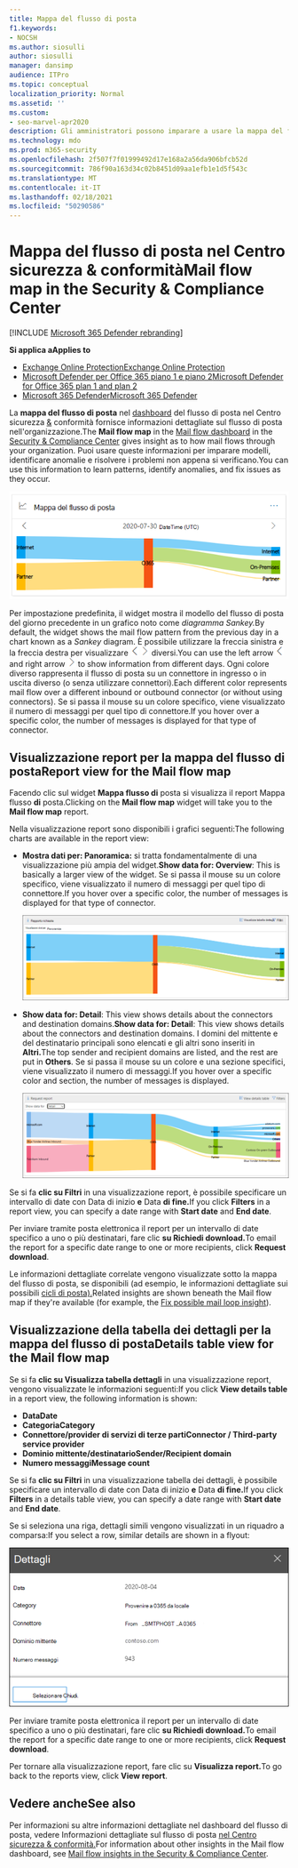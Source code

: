 ```yaml
---
title: Mappa del flusso di posta
f1.keywords:
- NOCSH
ms.author: siosulli
author: siosulli
manager: dansimp
audience: ITPro
ms.topic: conceptual
localization_priority: Normal
ms.assetid: ''
ms.custom:
- seo-marvel-apr2020
description: Gli amministratori possono imparare a usare la mappa del flusso di posta nel dashboard del flusso di posta nel Centro sicurezza & conformità per visualizzare e tenere traccia del flusso di posta da e verso l'organizzazione sui connettori e senza utilizzare i connettori.
ms.technology: mdo
ms.prod: m365-security
ms.openlocfilehash: 2f507f7f01999492d17e168a2a56da906bfcb52d
ms.sourcegitcommit: 786f90a163d34c02b8451d09aa1efb1e1d5f543c
ms.translationtype: MT
ms.contentlocale: it-IT
ms.lasthandoff: 02/18/2021
ms.locfileid: "50290586"
---
```

# <a name="mail-flow-map-in-the-security--compliance-center"></a><span data-ttu-id="62f0e-103">Mappa del flusso di posta nel Centro sicurezza & conformità</span><span class="sxs-lookup"><span data-stu-id="62f0e-103">Mail flow map in the Security & Compliance Center</span></span>

[!INCLUDE [Microsoft 365 Defender rebranding](../includes/microsoft-defender-for-office.md)]

<span data-ttu-id="62f0e-104">**Si applica a**</span><span class="sxs-lookup"><span data-stu-id="62f0e-104">**Applies to**</span></span>
- [<span data-ttu-id="62f0e-105">Exchange Online Protection</span><span class="sxs-lookup"><span data-stu-id="62f0e-105">Exchange Online Protection</span></span>](exchange-online-protection-overview.md)
- [<span data-ttu-id="62f0e-106">Microsoft Defender per Office 365 piano 1 e piano 2</span><span class="sxs-lookup"><span data-stu-id="62f0e-106">Microsoft Defender for Office 365 plan 1 and plan 2</span></span>](office-365-atp.md)
- [<span data-ttu-id="62f0e-107">Microsoft 365 Defender</span><span class="sxs-lookup"><span data-stu-id="62f0e-107">Microsoft 365 Defender</span></span>](../mtp/microsoft-threat-protection.md)

<span data-ttu-id="62f0e-108">La **mappa del flusso di posta** nel [dashboard](mail-flow-insights-v2.md) del flusso di posta nel Centro sicurezza [&](https://protection.office.com) conformità fornisce informazioni dettagliate sul flusso di posta nell'organizzazione.</span><span class="sxs-lookup"><span data-stu-id="62f0e-108">The **Mail flow map** in the [Mail flow dashboard](mail-flow-insights-v2.md) in the [Security & Compliance Center](https://protection.office.com) gives insight as to how mail flows through your organization.</span></span> <span data-ttu-id="62f0e-109">Puoi usare queste informazioni per imparare modelli, identificare anomalie e risolvere i problemi non appena si verificano.</span><span class="sxs-lookup"><span data-stu-id="62f0e-109">You can use this information to learn patterns, identify anomalies, and fix issues as they occur.</span></span>

![Widget Mappa flusso di posta nel dashboard del flusso di posta nel Centro sicurezza & conformità](../../media/mfi-mail-flow-map-widget.png)

<span data-ttu-id="62f0e-111">Per impostazione predefinita, il widget mostra il modello del flusso di posta del giorno precedente in un grafico noto come *diagramma Sankey.*</span><span class="sxs-lookup"><span data-stu-id="62f0e-111">By default, the widget shows the mail flow pattern from the previous day in a chart known as a *Sankey* diagram.</span></span> <span data-ttu-id="62f0e-112">È possibile utilizzare la freccia sinistra e la freccia destra per visualizzare ![ le informazioni di giorni ](../../media/scc-left-arrow.png) ![ ](../../media/scc-right-arrow.png) diversi.</span><span class="sxs-lookup"><span data-stu-id="62f0e-112">You can use the left arrow ![Left arrow](../../media/scc-left-arrow.png) and right arrow ![Right arrow](../../media/scc-right-arrow.png) to show information from different days.</span></span> <span data-ttu-id="62f0e-113">Ogni colore diverso rappresenta il flusso di posta su un connettore in ingresso o in uscita diverso (o senza utilizzare connettori).</span><span class="sxs-lookup"><span data-stu-id="62f0e-113">Each different color represents mail flow over a different inbound or outbound connector (or without using connectors).</span></span> <span data-ttu-id="62f0e-114">Se si passa il mouse su un colore specifico, viene visualizzato il numero di messaggi per quel tipo di connettore.</span><span class="sxs-lookup"><span data-stu-id="62f0e-114">If you hover over a specific color, the number of messages is displayed for that type of connector.</span></span>

## <a name="report-view-for-the-mail-flow-map"></a><span data-ttu-id="62f0e-115">Visualizzazione report per la mappa del flusso di posta</span><span class="sxs-lookup"><span data-stu-id="62f0e-115">Report view for the Mail flow map</span></span>

<span data-ttu-id="62f0e-116">Facendo clic sul widget **Mappa flusso di** posta si visualizza il report Mappa flusso **di** posta.</span><span class="sxs-lookup"><span data-stu-id="62f0e-116">Clicking on the **Mail flow map** widget will take you to the **Mail flow map** report.</span></span>

<span data-ttu-id="62f0e-117">Nella visualizzazione report sono disponibili i grafici seguenti:</span><span class="sxs-lookup"><span data-stu-id="62f0e-117">The following charts are available in the report view:</span></span>

- <span data-ttu-id="62f0e-118">**Mostra dati per: Panoramica:** si tratta fondamentalmente di una visualizzazione più ampia del widget.</span><span class="sxs-lookup"><span data-stu-id="62f0e-118">**Show data for: Overview**: This is basically a larger view of the widget.</span></span> <span data-ttu-id="62f0e-119">Se si passa il mouse su un colore specifico, viene visualizzato il numero di messaggi per quel tipo di connettore.</span><span class="sxs-lookup"><span data-stu-id="62f0e-119">If you hover over a specific color, the number of messages is displayed for that type of connector.</span></span>

  ![Visualizzazione Panoramica nel report Mappa flusso di posta](../../media/mfi-mail-flow-map-report-overview.png)

- <span data-ttu-id="62f0e-121">**Show data for: Detail**: This view shows details about the connectors and destination domains.</span><span class="sxs-lookup"><span data-stu-id="62f0e-121">**Show data for: Detail**: This view shows details about the connectors and destination domains.</span></span> <span data-ttu-id="62f0e-122">I domini del mittente e del destinatario principali sono elencati e gli altri sono inseriti in **Altri.**</span><span class="sxs-lookup"><span data-stu-id="62f0e-122">The top sender and recipient domains are listed, and the rest are put in **Others**.</span></span> <span data-ttu-id="62f0e-123">Se si passa il mouse su un colore e una sezione specifici, viene visualizzato il numero di messaggi.</span><span class="sxs-lookup"><span data-stu-id="62f0e-123">If you hover over a specific color and section, the number of messages is displayed.</span></span>

  ![Visualizzazione Dettagli nel report Mappa flusso di posta](../../media/mfi-mail-flow-map-report-detail.png)

<span data-ttu-id="62f0e-125">Se si fa **clic su Filtri** in una visualizzazione report, è possibile specificare un intervallo di date con Data di inizio **e** Data **di fine.**</span><span class="sxs-lookup"><span data-stu-id="62f0e-125">If you click **Filters** in a report view, you can specify a date range with **Start date** and **End date**.</span></span>

<span data-ttu-id="62f0e-126">Per inviare tramite posta elettronica il report per un intervallo di date specifico a uno o più destinatari, fare clic **su Richiedi download.**</span><span class="sxs-lookup"><span data-stu-id="62f0e-126">To email the report for a specific date range to one or more recipients, click **Request download**.</span></span>

<span data-ttu-id="62f0e-127">Le informazioni dettagliate correlate vengono visualizzate sotto la mappa del flusso di posta, se disponibili (ad esempio, le informazioni dettagliate sui possibili [cicli di posta).](mfi-mail-loop-insight.md)</span><span class="sxs-lookup"><span data-stu-id="62f0e-127">Related insights are shown beneath the Mail flow map if they're available (for example, the [Fix possible mail loop insight](mfi-mail-loop-insight.md)).</span></span>

## <a name="details-table-view-for-the-mail-flow-map"></a><span data-ttu-id="62f0e-128">Visualizzazione della tabella dei dettagli per la mappa del flusso di posta</span><span class="sxs-lookup"><span data-stu-id="62f0e-128">Details table view for the Mail flow map</span></span>

<span data-ttu-id="62f0e-129">Se si fa **clic su Visualizza tabella dettagli** in una visualizzazione report, vengono visualizzate le informazioni seguenti:</span><span class="sxs-lookup"><span data-stu-id="62f0e-129">If you click **View details table** in a report view, the following information is shown:</span></span>

- <span data-ttu-id="62f0e-130">**Data**</span><span class="sxs-lookup"><span data-stu-id="62f0e-130">**Date**</span></span>
- <span data-ttu-id="62f0e-131">**Categoria**</span><span class="sxs-lookup"><span data-stu-id="62f0e-131">**Category**</span></span>
- <span data-ttu-id="62f0e-132">**Connettore/provider di servizi di terze parti**</span><span class="sxs-lookup"><span data-stu-id="62f0e-132">**Connector / Third-party service provider**</span></span>
- <span data-ttu-id="62f0e-133">**Dominio mittente/destinatario**</span><span class="sxs-lookup"><span data-stu-id="62f0e-133">**Sender/Recipient domain**</span></span>
- <span data-ttu-id="62f0e-134">**Numero messaggi**</span><span class="sxs-lookup"><span data-stu-id="62f0e-134">**Message count**</span></span>

<span data-ttu-id="62f0e-135">Se si fa **clic su Filtri** in una visualizzazione tabella dei dettagli, è possibile specificare un intervallo di date con Data di inizio **e** Data **di fine.**</span><span class="sxs-lookup"><span data-stu-id="62f0e-135">If you click **Filters** in a details table view, you can specify a date range with **Start date** and **End date**.</span></span>

<span data-ttu-id="62f0e-136">Se si seleziona una riga, dettagli simili vengono visualizzati in un riquadro a comparsa:</span><span class="sxs-lookup"><span data-stu-id="62f0e-136">If you select a row, similar details are shown in a flyout:</span></span>

![Riquadro a comparsa Dettagli dalla tabella dei dettagli nella mappa del flusso di posta](../../media/mfi-mail-flow-map-view-details-table-details.png)

<span data-ttu-id="62f0e-138">Per inviare tramite posta elettronica il report per un intervallo di date specifico a uno o più destinatari, fare clic **su Richiedi download.**</span><span class="sxs-lookup"><span data-stu-id="62f0e-138">To email the report for a specific date range to one or more recipients, click **Request download**.</span></span>

<span data-ttu-id="62f0e-139">Per tornare alla visualizzazione report, fare clic su **Visualizza report.**</span><span class="sxs-lookup"><span data-stu-id="62f0e-139">To go back to the reports view, click **View report**.</span></span>

## <a name="see-also"></a><span data-ttu-id="62f0e-140">Vedere anche</span><span class="sxs-lookup"><span data-stu-id="62f0e-140">See also</span></span>

<span data-ttu-id="62f0e-141">Per informazioni su altre informazioni dettagliate nel dashboard del flusso di posta, vedere Informazioni dettagliate sul flusso di posta [nel Centro sicurezza & conformità.](mail-flow-insights-v2.md)</span><span class="sxs-lookup"><span data-stu-id="62f0e-141">For information about other insights in the Mail flow dashboard, see [Mail flow insights in the Security & Compliance Center](mail-flow-insights-v2.md).</span></span>
